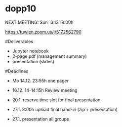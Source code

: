 # dopp10

NEXT MEETING: Sun 13.12 18:00h

https://tuwien.zoom.us/j/5172562790


#Deliverables
- Jupyter notebook
- 2-page pdf (management summary)
- presentation (slides)

#Deadlines
- Mo 14.12. 23:55h one pager


- 16.12. 14-14:15h Review meeting
- 20.1. reserve time slot for final presentation
- 27.1. 8:00h upload final hand-in (zip + presentation)
- 27.1. presentation all groups





